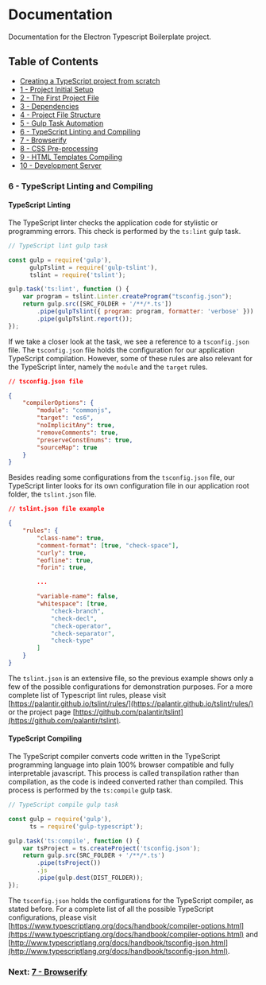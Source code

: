 # Documentation

Documentation for the Electron Typescript Boilerplate project.


## Table of Contents

*  [Creating a TypeScript project from scratch](index.md#creating-project)
*  [1 - Project Initial Setup](index.md#initial-setup)
*  [2 - The First Project File](index.md#first-file)
*  [3 - Dependencies](chapter2.html#dependencies)
*  [4 - Project File Structure](chapter3.html#file-structure)
*  [5 - Gulp Task Automation](chapter4.html#task-automation)
*  [6 - TypeScript Linting and Compiling](#typescript)
*  [7 - Browserify](chapter6.html#browserify)
*  [8 - CSS Pre-processing](chapter7.html#sass)
*  [9 - HTML Templates Compiling](chapter8.html#handlebars)
*  [10 - Development Server](chapter9.html#browser-sync)


### 6 - TypeScript Linting and Compiling <a name="typescript">

#### TypeScript Linting

The TypeScript linter checks the application code for stylistic or programming errors. This 
check is performed by the `ts:lint` gulp task. 

```javascript
// TypeScript lint gulp task

const gulp = require('gulp'),
      gulpTslint = require('gulp-tslint'),
      tslint = require('tslint');

gulp.task('ts:lint', function () {
    var program = tslint.Linter.createProgram("tsconfig.json");
    return gulp.src([SRC_FOLDER + '/**/*.ts'])
        .pipe(gulpTslint({ program: program, formatter: 'verbose' }))
        .pipe(gulpTslint.report());
});
```

If we take a closer look at the task, we see a reference to a `tsconfig.json` file. The `tsconfig.json`
file holds the configuration for our application TypeScript compilation. However, some of these rules are
also relevant for the TypeScript linter, namely the `module` and the `target` rules.

```json
// tsconfig.json file

{
    "compilerOptions": {
        "module": "commonjs",
        "target": "es6",
        "noImplicitAny": true,
        "removeComments": true,
        "preserveConstEnums": true,
        "sourceMap": true
    }
}
```

Besides reading some configurations from the `tsconfig.json` file, our TypeScript linter looks for its own
configuration file in our application root folder, the `tslint.json` file.

```json
// tslint.json file example

{
    "rules": {
        "class-name": true,
        "comment-format": [true, "check-space"],
        "curly": true,
        "eofline": true,
        "forin": true,

        ...

        "variable-name": false,
        "whitespace": [true,
            "check-branch",
            "check-decl",
            "check-operator",
            "check-separator",
            "check-type"
        ]
    }
}
```

The `tslint.json` is an extensive file, so the previous example shows only a few of the possible configurations
for demonstration purposes. For a more complete list of Typescript lint rules, please visit 
[https://palantir.github.io/tslint/rules/](https://palantir.github.io/tslint/rules/) or the project page
[https://github.com/palantir/tslint](https://github.com/palantir/tslint).

#### TypeScript Compiling

The TypeScript compiler converts code written in the TypeScript programming language into plain 100% browser
compatible and fully interpretable javascript. This process is called transpilation rather than compilation,
as the code is indeed converted rather than compiled. This process is performed by the `ts:compile` gulp task.

```javascript
// TypeScript compile gulp task

const gulp = require('gulp'),
      ts = require('gulp-typescript');

gulp.task('ts:compile', function () {
    var tsProject = ts.createProject('tsconfig.json');
    return gulp.src(SRC_FOLDER + '/**/*.ts')
        .pipe(tsProject())
        .js
        .pipe(gulp.dest(DIST_FOLDER));
});
```

The `tsconfig.json` holds the configurations for the TypeScript compiler, as stated before. For a complete list 
of all the possible TypeScript configurations, please visit 
[https://www.typescriptlang.org/docs/handbook/compiler-options.html](https://www.typescriptlang.org/docs/handbook/compiler-options.html)
and [http://www.typescriptlang.org/docs/handbook/tsconfig-json.html](http://www.typescriptlang.org/docs/handbook/tsconfig-json.html).


### Next: [7 - Browserify](chapter6.html#browserify)
